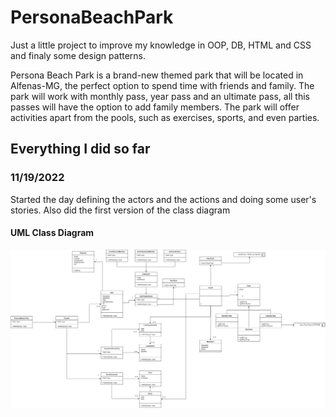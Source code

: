 # PersonaBeachPark

Just a little project to improve my knowledge in OOP, DB, HTML and CSS and finaly some design patterns.

Persona Beach Park is a brand-new themed park that will be located in Alfenas-MG, the perfect option to spend time with friends and family. The park will work with monthly pass, year pass and an ultimate pass, all this passes will have the option to add family members. The park will offer activities apart from the pools, such as exercises, sports, and even parties. 

## Everything I did so far

### 11/19/2022

Started the day defining the actors and the actions and doing some user's stories. Also did the first version of the class diagram

#### UML Class Diagram

<p align="center">
  <img src="UML_Diagrams/Version1/PesonaBeachPark.drawio.png" alt="UML Class Diagram">
</p>


 

